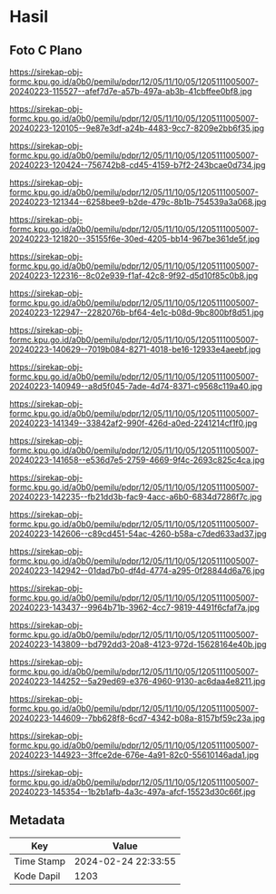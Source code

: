# Hasil

## Foto C Plano

https://sirekap-obj-formc.kpu.go.id/a0b0/pemilu/pdpr/12/05/11/10/05/1205111005007-20240223-115527--afef7d7e-a57b-497a-ab3b-41cbffee0bf8.jpg

https://sirekap-obj-formc.kpu.go.id/a0b0/pemilu/pdpr/12/05/11/10/05/1205111005007-20240223-120105--9e87e3df-a24b-4483-9cc7-8209e2bb6f35.jpg

https://sirekap-obj-formc.kpu.go.id/a0b0/pemilu/pdpr/12/05/11/10/05/1205111005007-20240223-120424--756742b8-cd45-4159-b7f2-243bcae0d734.jpg

https://sirekap-obj-formc.kpu.go.id/a0b0/pemilu/pdpr/12/05/11/10/05/1205111005007-20240223-121344--6258bee9-b2de-479c-8b1b-754539a3a068.jpg

https://sirekap-obj-formc.kpu.go.id/a0b0/pemilu/pdpr/12/05/11/10/05/1205111005007-20240223-121820--35155f6e-30ed-4205-bb14-967be361de5f.jpg

https://sirekap-obj-formc.kpu.go.id/a0b0/pemilu/pdpr/12/05/11/10/05/1205111005007-20240223-122316--8c02e939-f1af-42c8-9f92-d5d10f85c0b8.jpg

https://sirekap-obj-formc.kpu.go.id/a0b0/pemilu/pdpr/12/05/11/10/05/1205111005007-20240223-122947--2282076b-bf64-4e1c-b08d-9bc800bf8d51.jpg

https://sirekap-obj-formc.kpu.go.id/a0b0/pemilu/pdpr/12/05/11/10/05/1205111005007-20240223-140629--7019b084-8271-4018-be16-12933e4aeebf.jpg

https://sirekap-obj-formc.kpu.go.id/a0b0/pemilu/pdpr/12/05/11/10/05/1205111005007-20240223-140949--a8d5f045-7ade-4d74-8371-c9568c119a40.jpg

https://sirekap-obj-formc.kpu.go.id/a0b0/pemilu/pdpr/12/05/11/10/05/1205111005007-20240223-141349--33842af2-990f-426d-a0ed-2241214cf1f0.jpg

https://sirekap-obj-formc.kpu.go.id/a0b0/pemilu/pdpr/12/05/11/10/05/1205111005007-20240223-141658--e536d7e5-2759-4669-9f4c-2693c825c4ca.jpg

https://sirekap-obj-formc.kpu.go.id/a0b0/pemilu/pdpr/12/05/11/10/05/1205111005007-20240223-142235--fb21dd3b-fac9-4acc-a6b0-6834d7286f7c.jpg

https://sirekap-obj-formc.kpu.go.id/a0b0/pemilu/pdpr/12/05/11/10/05/1205111005007-20240223-142606--c89cd451-54ac-4260-b58a-c7ded633ad37.jpg

https://sirekap-obj-formc.kpu.go.id/a0b0/pemilu/pdpr/12/05/11/10/05/1205111005007-20240223-142942--01dad7b0-df4d-4774-a295-0f28844d6a76.jpg

https://sirekap-obj-formc.kpu.go.id/a0b0/pemilu/pdpr/12/05/11/10/05/1205111005007-20240223-143437--9964b71b-3962-4cc7-9819-4491f6cfaf7a.jpg

https://sirekap-obj-formc.kpu.go.id/a0b0/pemilu/pdpr/12/05/11/10/05/1205111005007-20240223-143809--bd792dd3-20a8-4123-972d-15628164e40b.jpg

https://sirekap-obj-formc.kpu.go.id/a0b0/pemilu/pdpr/12/05/11/10/05/1205111005007-20240223-144252--5a29ed69-e376-4960-9130-ac6daa4e8211.jpg

https://sirekap-obj-formc.kpu.go.id/a0b0/pemilu/pdpr/12/05/11/10/05/1205111005007-20240223-144609--7bb628f8-6cd7-4342-b08a-8157bf59c23a.jpg

https://sirekap-obj-formc.kpu.go.id/a0b0/pemilu/pdpr/12/05/11/10/05/1205111005007-20240223-144923--3ffce2de-676e-4a91-82c0-55610146ada1.jpg

https://sirekap-obj-formc.kpu.go.id/a0b0/pemilu/pdpr/12/05/11/10/05/1205111005007-20240223-145354--1b2b1afb-4a3c-497a-afcf-15523d30c66f.jpg


## Metadata

| Key        | Value               |
| ---------- | ------------------- |
| Time Stamp | 2024-02-24 22:33:55 |
| Kode Dapil | 1203                |




